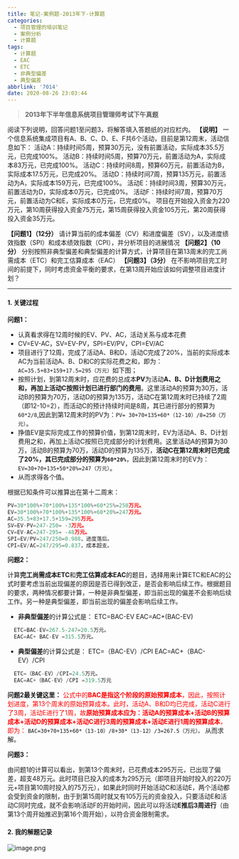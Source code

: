 ```yaml
---
title: 笔记-案例题-2013年下-计算题
categories:
  - 项目管理的培训笔记
  - 案例分析
  - 计算题
tags:
  - 计算题
  - EAC
  - ETC
  - 非典型偏差
  - 典型偏差
abbrlink: '7014'
date: 2020-08-26 23:03:44
---
```


> **2013年下半年信息系统项目管理师考试下午真题**

阅读下列说明，回答问题1至问题3，将解答填入答题纸的对应栏内。
**【说明】**
一个信息系统集成项目有A、B、C、D、E、F共6个活动，目前是第12周末，活动信息如下：
活动A：持续时间5周，预算30万元，没有前置活动，实际成本35.5万元，已完成100%。
活动B：持续时间5周，预算70万元，前置活动为A，实际成本83万元，已完成100%。
活动C：持续时间8周，预算60万元，前置活动为B，实际成本17.5万元，已完成20%。
活动D：持续时间7周，预算135万元，前置活动为A，实际成本159万元，已完成100%。
活动E：持续时间3周，预算30万元，前置活动为D，实际成本0万元，已完成0%。
活动F：持续时间7周，预算70万元，前置活动为C和E，实际成本0万元，已完成0%。
项目在开始投入资金为220万元，第10周获得投入资金75万元，第15周获得投入资金105万元，第20周获得投入资金35万元。

**【问题1】（12分）**
请计算当前的成本偏差（CV）和进度偏差（SV），以及进度绩效指数（SPI）和成本绩效指数（CPI），并分析项目的进展情况
**【问题2】（10分）**
分别按照非典型偏差和典型偏差的计算方式，计算项目在第13周末的完工尚需成本（ETC）和完工估算成本（EAC）
**【问题3】（3分）**
在不影响项目完工时间的前提下，同时考虑资金平衡的要求，在第13周开始应该如何调整项目进度计划？

<!-- more -->

---

#### 1. 关键过程

**问题1：**

- 认真看求得在12周时候的EV、PV、AC，活动关系与成本花费
- CV=EV-AC，SV=EV-PV，SPI=EV/PV，CPI=EV/AC
- 项目进行了12周，完成了活动A、B和D，活动C完成了20%，当前的实际成本AC为当前活动A、B、D和C的实际花费之和，即为：`AC=35.5+83+159+17.5=295（万元）`如下图；
- 按照计划，到第12周末时，应花费的总成本**PV**为活动**A、B、D计划费用之和，再加上活动C按照计划已进行部门的费用**。这里活动A的预算为30万，活动B的预算为70万，活动D的预算为135万，活动C在第12周末时已持续了2周（即12-10=2），而活动C的预计持续时间是8周，其已进行部分的预算为`60*2/8`,因此到第12周末时的PV为：`PV= 30+70+135+60*（12-10）/8=250（万元）`。
- 挣值EV是实际完成工作的预算价值，到第12周末时，EV为活动A、B、D计划费用之和，再加上活动C按照已完成部分的计划费用。这里活动A的预算为30万，活动B的预算为70万，活动D的预算为135万，**活动C在第12周末时已完成了20%，其已完成部分的预算为`60*20%`**，因此到第12周末时的EV为：`EV=30+70+135+50*20%=247（万元）`。
- 从而求得各个值。

根据已知条件可以推算出在第十二周末：

``` javascript
PV=30*100%+70*100%+135*100%+60*25%=250万元。
EV=30*100%+70*100%+135*100%+60*20%=247万元。
AC=35.5+83+17.5+159=295万元。
SV=EV-PV=247-250= -3万元。
CV=EV-AC=247-295= -48万元。
SPI=EV/PV=247/250=0.988，进度落后。
CPI=EV/AC=247/295=0.837，成本超支。
```

**问题2：**

计算**完工尚需成本ETC**和**完工估算成本EAC**的题目，选择用来计算ETC和EAC的公式时要考虑当前出现偏差的原因是否已得到改正，是否会影响后续工作。根据题目的要求，两种情况都要计算，一种是非典型偏差，即当前出现的偏差不会影响后续工作。另一种是典型偏差，即当前出现的偏差会影响后续工作。

- **非典型偏差**的计算公式是：
  ETC=BAC-EV
  EAC=AC+(BAC-EV)

``` javascript
  ETC=BAC-EV=267.5-247=20.5万元。
  EAC=AC+ BAC-EV =315.5万元。
```

- **典型偏差**的计算公式是：
  ETC=（BAC-EV）/CPI
  EAC=AC+（BAC-EV）/CPI

``` javascript
  ETC=（BAC-EV）/CPI=24.5万元。
  EAC=AC+（BAC-EV）/CPI =319.5万元
```

**问题2最关键这里：**
<span style='color:red'>公式中的**BAC是指这个阶段的原始预算成本**，因此，按照计划进度，第13个周末的原始预算成本。此时，活动A、B和D均已完成，活动C进行了3周，活动E进行了1周，故**原始预算成本应为：活动A的预算成本+活动B的预算成本+活动D的预算成本+活动C进行3周的预算成本+活动E进行1周的预算成本**，即为：</span>
`BAC=30+70+135+60*（13-10）/8+30*（13-12）/3=267.5（万元）。` 从而求解。

**问题3：**

由问题1的计算可以看出，到第13个周末时，已花费成本295万元，已出现了偏差，超支48万元。此时项目已投入的成本为295万元（即项目开始时投入的220万元+项目第10周时投入的75万元），如果此时同时开始活动C和活动E，两个活动都会受到资金的限制，由于到第15周时就又有105万元的资金投入，只要活动E和活动C同时完成，就不会影响活动F的开始时间，因此可以将活动**E推后3周进行**（由第13个周开始推迟到第16个周开始），以符合资金限制需求。

#### 2. 我的解题记录

![image.png](https://i.loli.net/2020/08/26/VCnr7S2fQAW9zTa.png)
